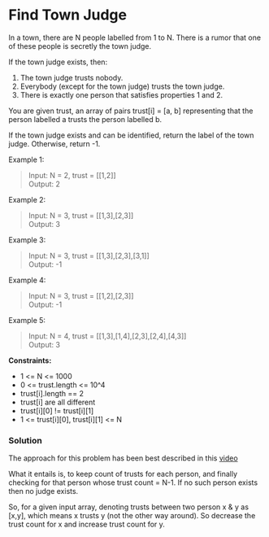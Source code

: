 # Find Town Judge
In a town, there are N people labelled from 1 to N.  There is a rumor that one of these people is secretly the town judge.

If the town judge exists, then:

1. The town judge trusts nobody.
2. Everybody (except for the town judge) trusts the town judge.
3. There is exactly one person that satisfies properties 1 and 2.

You are given trust, an array of pairs trust[i] = [a, b] representing that the person labelled a trusts the person labelled b.

If the town judge exists and can be identified, return the label of the town judge.  Otherwise, return -1.

Example 1:

>Input: N = 2, trust = [[1,2]]   
>Output: 2

Example 2:

>Input: N = 3, trust = [[1,3],[2,3]]   
>Output: 3

Example 3:

>Input: N = 3, trust = [[1,3],[2,3],[3,1]]   
>Output: -1

Example 4:

>Input: N = 3, trust = [[1,2],[2,3]]   
>Output: -1

Example 5:

>Input: N = 4, trust = [[1,3],[1,4],[2,3],[2,4],[4,3]]   
>Output: 3


**Constraints:**

* 1 <= N <= 1000
* 0 <= trust.length <= 10^4
* trust[i].length == 2
* trust[i] are all different
* trust[i][0] != trust[i][1]
* 1 <= trust[i][0], trust[i][1] <= N

### Solution

The approach for this problem has been best described in this [video](https://www.youtube.com/watch?v=Z2Hf1_H0aao)

What it entails is, to keep count of trusts for each person, and finally 
checking for that person whose trust count = N-1. If no such person exists
then no judge exists.

So, for a given input array, denoting trusts between two person x & y as [x,y], which 
means x trusts y (not the other way around). So decrease the trust count for x and increase
trust count for y.